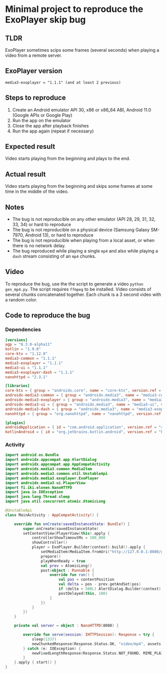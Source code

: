 
# Minimal project to reproduce the ExoPlayer skip bug

## TLDR

ExoPlayer sometimes scips some frames (several seconds) when playing a video from a remote server.

## ExoPlayer version

```
media3-exoplayer = "1.1.1" (and at least 2 previous)
```

## Steps to reproduce

1. Create an Android emulator API 30, x86 or x86_64 ABI, Android 11.0 (Google APIs or Google Play)
2. Run the app on the emulator
3. Close the app after playback finishes
4. Run the app again (repeat if necessary)

## Expected result

Video starts playing from the beginning and plays to the end.

## Actual result

Video starts playing from the beginning and skips some frames at some time in the middle of the video.

## Notes

- The bug is not reproducible on any other emulator (API 28, 29, 31, 32, 33, 34) or hard to reproduce
- The bug is not reproducible on a physical device (Samsung Galaxy SM-7970, Android 13), or hard to reproduce
- The bug is not reproducible when playing from a local asset, or when there is no network delay.
- The bug reproduced while playing a single `mp4` and also while playing a `dash` stream consisting of an `mp4` chunks.

## Video

To reproduce the bug, use the the script to generate a video `python gen_mp4.py`. 
The script requires `ffmpeg` to be installed.
Video consists of several chunks concatenated together. Each chunk is a 3 second video with a random color.

## Code to reproduce the bug

### Dependencies
```toml
[versions]
agp = "8.3.0-alpha11"
kotlin = "1.9.0"
core-ktx = "1.12.0"
media3-common = "1.1.1"
media3-exoplayer = "1.1.1"
media3-ui = "1.1.1"
media3-exoplayer-dash = "1.1.1"
nanohttpd = "2.3.1"

[libraries]
core-ktx = { group = "androidx.core", name = "core-ktx", version.ref = "core-ktx" }
androidx-media3-common = { group = "androidx.media3", name = "media3-common", version.ref = "media3-common" }
androidx-media3-exoplayer = { group = "androidx.media3", name = "media3-exoplayer", version.ref = "media3-exoplayer" }
androidx-media3-ui = { group = "androidx.media3", name = "media3-ui", version.ref = "media3-ui" }
androidx-media3-dash = { group = "androidx.media3", name = "media3-exoplayer-dash", version.ref = "media3-exoplayer-dash" }
nanohttpd = { group = "org.nanohttpd", name = "nanohttpd", version.ref = "nanohttpd" }

[plugins]
androidApplication = { id = "com.android.application", version.ref = "agp" }
kotlinAndroid = { id = "org.jetbrains.kotlin.android", version.ref = "kotlin" }

```
### Activity

```kotlin
import android.os.Bundle
import androidx.appcompat.app.AlertDialog
import androidx.appcompat.app.AppCompatActivity
import androidx.media3.common.MediaItem
import androidx.media3.common.util.UnstableApi
import androidx.media3.exoplayer.ExoPlayer
import androidx.media3.ui.PlayerView
import fi.iki.elonen.NanoHTTPD
import java.io.IOException
import java.lang.Thread.sleep
import java.util.concurrent.atomic.AtomicLong

@UnstableApi
class MainActivity : AppCompatActivity() {

	override fun onCreate(savedInstanceState: Bundle?) {
		super.onCreate(savedInstanceState)
		setContentView(PlayerView(this).apply {
			controllerShowTimeoutMs = 100_000
			showController()
			player = ExoPlayer.Builder(context).build().apply {
				setMediaItem(MediaItem.fromUri("http://127.0.0.1:8080/gen/video.mp4"))
				prepare()
				playWhenReady = true
				val prev = AtomicLong()
				post(object : Runnable {
					override fun run() {
						val pos = contentPosition
						val delta = pos - prev.getAndSet(pos)
						if (delta > 500L) AlertDialog.Builder(context).setMessage("$delta ms skipped, pos=$pos").show()
						postDelayed(this, 100)
					}
				})
			}
		})
	}

	private val server = object : NanoHTTPD(8080) {

		override fun serve(session: IHTTPSession): Response = try {
			sleep(1337)
			newChunkedResponse(Response.Status.OK, "video/mp4", assets.open(session.uri.drop(1)))
		} catch (e: IOException) {
			newFixedLengthResponse(Response.Status.NOT_FOUND, MIME_PLAINTEXT, "File not found")
		}
	}.apply { start() }
}
```